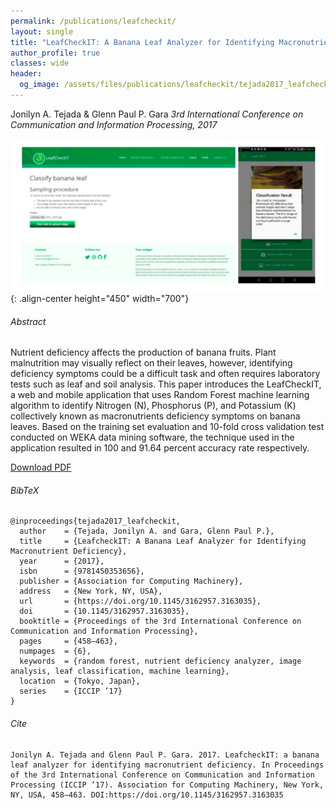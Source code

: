 ```yaml
---
permalink: /publications/leafcheckit/
layout: single
title: "LeafCheckIT: A Banana Leaf Analyzer for Identifying Macronutrient Deficiency"
author_profile: true
classes: wide
header:
  og_image: /assets/files/publications/leafcheckit/tejada2017_leafcheckit.jpg
---
```


Jonilyn A. Tejada & Glenn Paul P. Gara
*3rd International Conference on Communication and Information Processing, 2017*

![leafcheckit](/assets/files/publications/leafcheckit/tejada2017_leafcheckit.jpg){: .align-center height="450" width="700"}

###### Abstract
Nutrient deficiency affects the production of banana fruits. Plant malnutrition may visually reflect on their leaves, however, identifying deficiency symptoms could be a difficult task and often requires laboratory tests such as leaf and soil analysis. This paper introduces the LeafCheckIT, a web and mobile application that uses Random Forest machine learning algorithm to identify Nitrogen (N), Phosphorus (P), and Potassium (K) collectively known as macronutrients deficiency symptoms on banana leaves. Based on the training set evaluation and 10-fold cross validation test conducted on WEKA data mining software, the technique used in the application resulted in 100 and 91.64 percent accuracy rate respectively.

<a href="/assets/files/publications/leafcheckit/tejada2017_leafcheckit.pdf" class="btn btn--info">Download PDF</a>

###### BibTeX
```
@inproceedings{tejada2017_leafcheckit,
  author    = {Tejada, Jonilyn A. and Gara, Glenn Paul P.},
  title     = {LeafcheckIT: A Banana Leaf Analyzer for Identifying Macronutrient Deficiency},
  year      = {2017},
  isbn      = {9781450353656},
  publisher = {Association for Computing Machinery},
  address   = {New York, NY, USA},
  url       = {https://doi.org/10.1145/3162957.3163035},
  doi       = {10.1145/3162957.3163035},
  booktitle = {Proceedings of the 3rd International Conference on Communication and Information Processing},
  pages     = {458–463},
  numpages  = {6},
  keywords  = {random forest, nutrient deficiency analyzer, image analysis, leaf classification, machine learning},
  location  = {Tokyo, Japan},
  series    = {ICCIP ’17}
}
```

###### Cite
```
Jonilyn A. Tejada and Glenn Paul P. Gara. 2017. LeafcheckIT: a banana leaf analyzer for identifying macronutrient deficiency. In Proceedings of the 3rd International Conference on Communication and Information Processing (ICCIP ’17). Association for Computing Machinery, New York, NY, USA, 458–463. DOI:https://doi.org/10.1145/3162957.3163035
```
